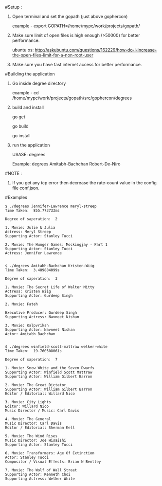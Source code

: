 #Setup :

1. Open terminal and set the gopath (just above gophercon)

	example - export GOPATH=/home/mypc/work/projects/gopath/

2. Make sure limit of open files is high enough (>50000) for better performance.

	ubuntu os: http://askubuntu.com/questions/162229/how-do-i-increase-the-open-files-limit-for-a-non-root-user

3. Make sure you have fast internet access for better performance.

#Building the application

1. Go inside degree directory

	example - cd /home/mypc/work/projects/gopath/src/gophercon/degrees

2. build and install

	go get

	go build

	go install

3. run the application

	USASE: degrees <first-person-name><space><second-person-name>

	Example: degrees Amitabh-Bachchan Robert-De-Niro

#NOTE :

1. If you get any tcp error then decrease the rate-count value in the config file conf.json.

#Examples
```
$ ./degrees Jennifer-Lawrence meryl-streep
Time Taken:  855.773733ms

Degree of saperation:  2

1. Movie: Julie & Julia
Actress: Meryl Streep
Supporting Actor: Stanley Tucci

2. Movie: The Hunger Games: Mockingjay - Part 1
Supporting Actor: Stanley Tucci
Actress: Jennifer Lawrence


$ ./degrees Amitabh-Bachchan Kristen-Wiig
Time Taken:  3.489884099s

Degree of saperation:  3

1. Movie: The Secret Life of Walter Mitty
Actress: Kristen Wiig
Supporting Actor: Gurdeep Singh

2. Movie: Fateh

Executive Producer: Gurdeep Singh
Supporting Actress: Navneet Nishan

3. Movie: Kalpvriksh
Supporting Actor: Navneet Nishan
Actor: Amitabh Bachchan


$ ./degrees winfield-scott-mattraw welker-white
Time Taken:  19.760508061s

Degree of saperation:  7

1. Movie: Snow White and the Seven Dwarfs
Supporting Actor: Winfield Scott Mattraw
Supporting Actor: William Gilbert Barron

2. Movie: The Great Dictator
Supporting Actor: William Gilbert Barron
Editor / Editorial: Willard Nico

3. Movie: City Lights
Editor: Willard Nico
Music Director / Music: Carl Davis

4. Movie: The General
Music Director: Carl Davis
Editor / Editorial: Sherman Kell

5. Movie: The Wind Rises
Music Director: Joe Hisaishi
Supporting Actor: Stanley Tucci

6. Movie: Transformers: Age Of Extinction
Actor: Stanley Tucci
Compositor / Visual Effects: Brian N Bentley

7. Movie: The Wolf of Wall Street
Supporting Actor: Kenneth Choi
Supporting Actress: Welker White
```
